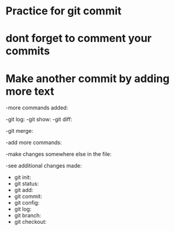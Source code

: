 # Practice for git commit

# dont forget to comment your commits

# Make another commit by adding more text

-more commands added:

-git log:
-git show:
-git diff:

-git merge:

-add more commands:

-make changes somewhere else in the file:

-see additional changes made:

- git init:
- git status:
- git add:
- git commit:
- git config:
- git log:
- git branch:
- git checkout:

